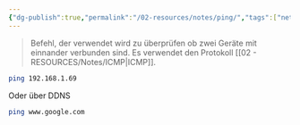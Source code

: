 ```yaml
---
{"dg-publish":true,"permalink":"/02-resources/notes/ping/","tags":["netzwerk","command","linux","windows"],"updated":"2024-07-22T13:44:34.000+02:00"}
---
```


> Befehl, der verwendet wird zu überprüfen ob zwei Geräte mit einnander verbunden sind.
> Es verwendet den Protokoll [[02 - RESOURCES/Notes/ICMP\|ICMP]].


```sh
ping 192.168.1.69
```
Oder über DDNS
```sh
ping www.google.com
```